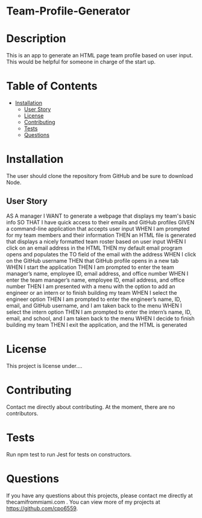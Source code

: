 # Team-Profile-Generator

# Description
This is an app to generate an HTML page team profile based on user input. This would be helpful for someone in charge of the start up.

# Table of Contents
* [Installation](#installation)
  * [User Story](#userstory)
  * [License](#license)
  * [Contributing](#contributing)
  * [Tests](#tests)
  * [Questions](#questions)

# Installation
The user should clone the repository from GitHub and be sure to download Node.

## User Story
AS A manager
I WANT to generate a webpage that displays my team's basic info
SO THAT I have quick access to their emails and GitHub profiles
GIVEN a command-line application that accepts user input
WHEN I am prompted for my team members and their information
THEN an HTML file is generated that displays a nicely formatted team roster based on user input
WHEN I click on an email address in the HTML
THEN my default email program opens and populates the TO field of the email with the address
WHEN I click on the GitHub username
THEN that GitHub profile opens in a new tab
WHEN I start the application
THEN I am prompted to enter the team manager’s name, employee ID, email address, and office number
WHEN I enter the team manager’s name, employee ID, email address, and office number
THEN I am presented with a menu with the option to add an engineer or an intern or to finish building my team
WHEN I select the engineer option
THEN I am prompted to enter the engineer’s name, ID, email, and GitHub username, and I am taken back to the menu
WHEN I select the intern option
THEN I am prompted to enter the intern’s name, ID, email, and school, and I am taken back to the menu
WHEN I decide to finish building my team
THEN I exit the application, and the HTML is generated

# License
This project is license under.... 

# Contributing
Contact me directly about contributing. At the moment, there are no contributors.

# Tests
Run npm test to run Jest for tests on constructors.

# Questions
If you have any questions about this projects, please contact me directly at thecamifrommiami.com . You can view more of my projects at https://github.com/cpo6559.


